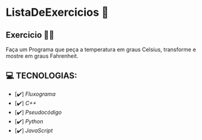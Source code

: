 # ListaDeExercicios 🚀

## Exercicio 👨‍💻

Faça um Programa que peça a temperatura em graus Celsius, transforme e mostre em graus Fahrenheit.

## 💻 TECNOLOGIAS:

- [✔️] _Fluxograma_
- [✔️] _C++_
- [✔️] _Pseudocódigo_
- [✔️] _Python_
- [✔️] _JavaScript_
